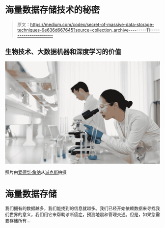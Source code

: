 # 海量数据存储技术的秘密

> 原文：<https://medium.com/codex/secret-of-massive-data-storage-techniques-9e636d667645?source=collection_archive---------11----------------------->

## 生物技术、大数据机器和深度学习的价值

![](img/1d70a2140632fb39e4f6df711a61c9a9.png)

照片由[爱德华·詹纳](https://www.pexels.com/@edward-jenner?utm_content=attributionCopyText&utm_medium=referral&utm_source=pexels)从[派克斯](https://www.pexels.com/photo/man-woman-technology-looking-4031321/?utm_content=attributionCopyText&utm_medium=referral&utm_source=pexels)拍摄

# 海量数据存储

我们拥有的数据越多，我们能找到的信息就越多。我们已经开始依赖数据来寻找我们世界的意义，我们用它来帮助诊断癌症，预测地震和管理交通。但是，如果您需要存储所有…